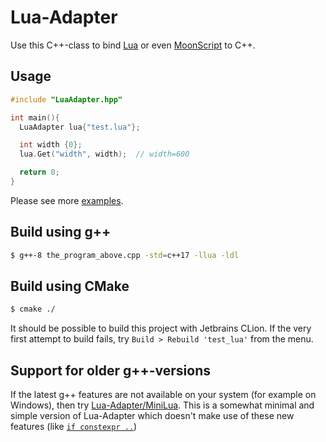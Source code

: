# Lua-Adapter
Use this C++-class to bind [Lua](https://www.lua.org/download.html) or even [MoonScript](https://github.com/JlnWntr/Lua-Adapter/tree/master/examples/moonscript) to C++.

## Usage
```c++
#include "LuaAdapter.hpp"

int main(){
  LuaAdapter lua{"test.lua"};

  int width {0};
  lua.Get("width", width);  // width=600

  return 0;
}
```
Please see more [examples](https://github.com/JlnWntr/Lua-Adapter/blob/master/examples).

## Build using g++
```bash
$ g++-8 the_program_above.cpp -std=c++17 -llua -ldl
```


## Build using CMake

```bash
$ cmake ./
```
It should be possible to build this project with Jetbrains CLion. If the very first attempt to build fails, try `Build > Rebuild 'test_lua'` from the menu.

## Support for older g++-versions
If the latest g++ features are not available on your system (for example on Windows), then try [Lua-Adapter/MiniLua](https://github.com/JlnWntr/Lua-Adapter/tree/master/MiniLua). This is a somewhat minimal and simple version of Lua-Adapter which doesn't make use of these new features (like [`if constexpr ..`](https://github.com/JlnWntr/Lua-Adapter/blob/master/LuaAdapter.hpp#L123))

